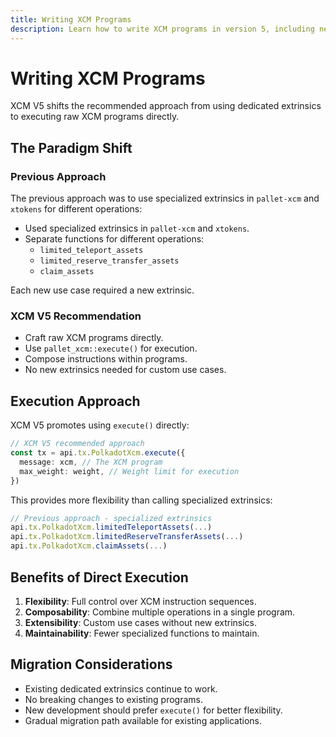 ```yaml
---
title: Writing XCM Programs
description: Learn how to write XCM programs in version 5, including new execution patterns, instruction syntax, and best practices for cross-chain communication.
---
```


# Writing XCM Programs

XCM V5 shifts the recommended approach from using dedicated extrinsics to executing raw XCM programs directly.

## The Paradigm Shift

### Previous Approach

The previous approach was to use specialized extrinsics in `pallet-xcm` and `xtokens` for different operations:

- Used specialized extrinsics in `pallet-xcm` and `xtokens`.
- Separate functions for different operations:
    - `limited_teleport_assets`
    - `limited_reserve_transfer_assets`
    - `claim_assets`

Each new use case required a new extrinsic.

### XCM V5 Recommendation

- Craft raw XCM programs directly.
- Use `pallet_xcm::execute()` for execution.
- Compose instructions within programs.
- No new extrinsics needed for custom use cases.

## Execution Approach

XCM V5 promotes using `execute()` directly:

```typescript
// XCM V5 recommended approach
const tx = api.tx.PolkadotXcm.execute({
  message: xcm, // The XCM program
  max_weight: weight, // Weight limit for execution
})
```

This provides more flexibility than calling specialized extrinsics:

```typescript
// Previous approach - specialized extrinsics
api.tx.PolkadotXcm.limitedTeleportAssets(...)
api.tx.PolkadotXcm.limitedReserveTransferAssets(...)
api.tx.PolkadotXcm.claimAssets(...)
```

## Benefits of Direct Execution

1. **Flexibility**: Full control over XCM instruction sequences.
2. **Composability**: Combine multiple operations in a single program.
3. **Extensibility**: Custom use cases without new extrinsics.
4. **Maintainability**: Fewer specialized functions to maintain.

## Migration Considerations

- Existing dedicated extrinsics continue to work.
- No breaking changes to existing programs.
- New development should prefer `execute()` for better flexibility.
- Gradual migration path available for existing applications.